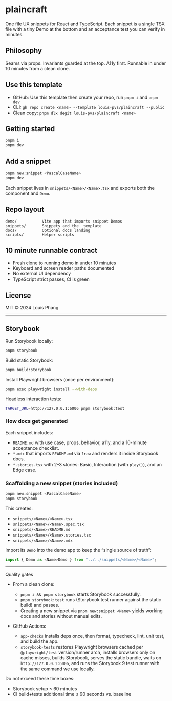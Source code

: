 # plaincraft

One file UX snippets for React and TypeScript. Each snippet is a single TSX file with a tiny Demo at the bottom and an acceptance test you can verify in minutes.

## Philosophy

Seams via props. Invariants guarded at the top. A11y first. Runnable in under 10 minutes from a clean clone.

## Use this template

- GitHub: Use this template then create your repo, run `pnpm i` and `pnpm dev`
- CLI: `gh repo create <name> --template louis-pvs/plaincraft --public`
- Clean copy: `pnpm dlx degit louis-pvs/plaincraft <name>`

## Getting started

```bash
pnpm i
pnpm dev
```

## Add a snippet

```bash
pnpm new:snippet <PascalCaseName>
pnpm dev
```

Each snippet lives in `snippets/<Name>/<Name>.tsx` and exports both the component and `Demo`.

## Repo layout

```
demo/           Vite app that imports snippet Demos
snippets/       Snippets and the _template
docs/           Optional docs landing
scripts/        Helper scripts
```

## 10 minute runnable contract

- Fresh clone to running demo in under 10 minutes
- Keyboard and screen reader paths documented
- No external UI dependency
- TypeScript strict passes, CI is green

## License

MIT © 2024 Louis Phang

---

## Storybook

Run Storybook locally:

```bash
pnpm storybook
```

Build static Storybook:

```bash
pnpm build:storybook
```

Install Playwright browsers (once per environment):

```bash
pnpm exec playwright install --with-deps
```

Headless interaction tests:

```bash
TARGET_URL=http://127.0.0.1:6006 pnpm storybook:test
```

### How docs get generated

Each snippet includes:

- `README.md` with use case, props, behavior, a11y, and a 10-minute acceptance checklist.
- `*.mdx` that imports `README.md` via `?raw` and renders it inside Storybook docs.
- `*.stories.tsx` with 2–3 stories: Basic, Interaction (with `play()`), and an Edge case.

### Scaffolding a new snippet (stories included)

```bash
pnpm new:snippet <PascalCaseName>
pnpm storybook
```

This creates:

- `snippets/<Name>/<Name>.tsx`
- `snippets/<Name>/<Name>.spec.tsx`
- `snippets/<Name>/README.md`
- `snippets/<Name>/<Name>.stories.tsx`
- `snippets/<Name>/<Name>.mdx`

Import its `Demo` into the demo app to keep the “single source of truth”:

```ts
import { Demo as <Name>Demo } from "../../snippets/<Name>/<Name>";
```

---

Quality gates

- From a clean clone:
  - `pnpm i && pnpm storybook` starts Storybook successfully.
  - `pnpm storybook:test` runs (Storybook test runner against the static build) and passes.
  - Creating a new snippet via `pnpm new:snippet <Name>` yields working docs and stories without manual edits.

- GitHub Actions:
  - `app-checks` installs deps once, then format, typecheck, lint, unit test, and build the app.
  - `storybook-tests` restores Playwright browsers cached per `@playwright/test` version/runner arch, installs browsers only on cache misses, builds Storybook, serves the static bundle, waits on `http://127.0.0.1:6006`, and runs the Storybook 9 test runner with the same command we use locally.

Do not exceed these time boxes:

- Storybook setup ≤ 60 minutes
- CI build+tests additional time ≤ 90 seconds vs. baseline
